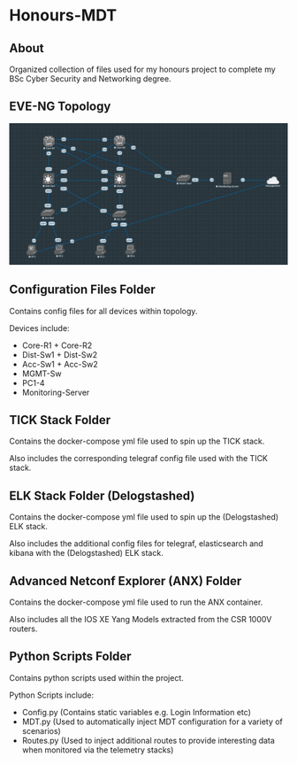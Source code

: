 # Honours-MDT

About
-----
Organized collection of files used for my honours project to complete my BSc Cyber Security and Networking degree.

EVE-NG Topology
---------------
![LAN Topology](/Topology.png)

Configuration Files Folder
---------------------------
Contains config files for all devices within topology.

Devices include:
- Core-R1 + Core-R2
- Dist-Sw1 + Dist-Sw2
- Acc-Sw1 + Acc-Sw2
- MGMT-Sw
- PC1-4
- Monitoring-Server

TICK Stack Folder
-----------------
Contains the docker-compose yml file used to spin up the TICK stack.

Also includes the corresponding telegraf config file used with the TICK stack.

ELK Stack Folder (Delogstashed)
-------------------------------
Contains the docker-compose yml file used to spin up the (Delogstashed) ELK stack.

Also includes the additional config files for telegraf, elasticsearch and kibana with the (Delogstashed) ELK stack.

Advanced Netconf Explorer (ANX) Folder
--------------------------------------
Contains the docker-compose yml file used to run the ANX container.

Also includes all the IOS XE Yang Models extracted from the CSR 1000V routers.

Python Scripts Folder
---------------------
Contains python scripts used within the project.

Python Scripts include:
- Config.py (Contains static variables e.g. Login Information etc)
- MDT.py (Used to automatically inject MDT configuration for a variety of scenarios)
- Routes.py (Used to inject additional routes to provide interesting data when monitored via the telemetry stacks)
